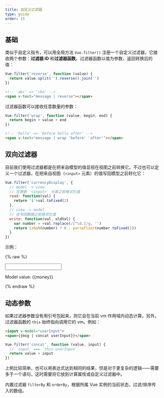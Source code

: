```yaml
---
title: 自定义过滤器
type: guide
order: 15
---
```


## 基础

类似于自定义指令，可以用全局方法 `Vue.filter()` 注册一个自定义过滤器，它接收两个参数：**过滤器 ID** 和**过滤器函数**。过滤器函数以值为参数，返回转换后的值：

``` js
Vue.filter('reverse', function (value) {
  return value.split('').reverse().join('')
})
```

``` html
<!-- 'abc' => 'cba' -->
<span v-text="message | reverse"></span>
```

过滤器函数可以接收任意数量的参数：

``` js
Vue.filter('wrap', function (value, begin, end) {
  return begin + value + end
})
```

``` html
<!-- 'hello' => 'before hello after' -->
<span v-text="message | wrap 'before' 'after'"></span>
```

## 双向过滤器

目前我们使用过滤器都是在把来自模型的值显视在视图之前转换它。不过也可以定义一个过滤器，在把来自视图（`<input>` 元素）的值写回模型之前转化它：

``` js
Vue.filter('currencyDisplay', {
  // model -> view
  // 在更新 `<input>` 元素之前格式化值
  read: function(val) {
    return '$'+val.toFixed(2)
  },
  // view -> model
  // 在写回数据之前格式化值
  write: function(val, oldVal) {
    var number = +val.replace(/[^\d.]/g, '')
    return isNaN(number) ? 0 : parseFloat(number.toFixed(2))
  }
})
```

示例：

{% raw %}
<div id="two-way-filter-demo" class="demo">
  <input type="text" v-model="money | currencyDisplay">
  <p>Model value: {{money}}</p>
</div>
<script>
new Vue({
  el: '#two-way-filter-demo',
  data: {
    money: 123.45
  },
  filters: {
    currencyDisplay: {
      read: function(val) {
        return '$'+val.toFixed(2)
      },
      write: function(val, oldVal) {
        var number = +val.replace(/[^\d.]/g, '')
        return isNaN(number) ? 0 : parseFloat(number.toFixed(2))
      }
    }
  }
})
</script>
{% endraw %}

## 动态参数

如果过滤器参数没有用引号包起来，则它会在当前 vm 作用域内动态计算。另外，过滤器函数的 `this` 始终指向调用它的 vm。例如：

``` html
<input v-model="userInput">
<span>{{msg | concat userInput}}</span>
```

``` js
Vue.filter('concat', function (value, input) {
  // `input` === `this.userInput`
  return value + input
})
```

上例比较简单，也可以用表达式达到相同的结果，但是对于更复杂的逻辑——需要多于一个语句，这时需要将它放到计算属性或自定义过滤器中。

内置过滤器 `filterBy` 和 `orderBy`，根据所属 Vue 实例的当前状态，过滤/排序传入的数组。
